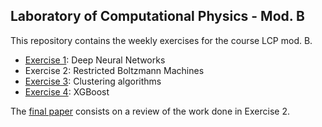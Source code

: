 ## Laboratory of Computational Physics - Mod. B
This repository contains the weekly exercises for the course LCP mod. B.

- [Exercise 1](ex1/group2510_exercise3.ipynb): Deep Neural Networks
- Exercise 2: Restricted Boltzmann Machines
- [Exercise 3](ex3/group2510_exercise3.ipynb): Clustering algorithms
- [Exercise 4](ex4/group2510_exercise1.ipynb): XGBoost

The [final paper](GROUP10__RBMs__2025.pdf) consists on a review of the work done in Exercise 2.
 
